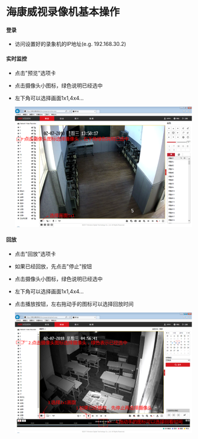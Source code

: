# 海康威视录像机基本操作

#### 登录
* 访问设置好的录象机的IP地址(e.g. 192.168.30.2)

#### 实时监控
* 点击"预览"选项卡
* 点击摄像头小图标，绿色说明已经选中
* 左下角可以选择画面1x1,4x4...

  ![](img/01.png)

#### 回放
* 点击"回放"选项卡
* 如果已经回放，先点击"停止"按钮
* 点击摄像头小图标，绿色说明已经选中
* 左下角可以选择画面1x1,4x4...
* 点击播放按钮，左右拖动手的图标可以选择回放时间

  ![](img/02.png)
